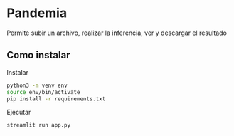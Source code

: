 # Pandemia

Permite subir un archivo, realizar la inferencia, ver y descargar el resultado

## Como instalar

Instalar

```sh
python3 -m venv env
source env/bin/activate
pip install -r requirements.txt
```

Ejecutar

```sh
streamlit run app.py
```
